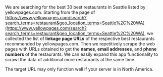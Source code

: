 We are searching for the best 30 best restaurants in Seattle listed by yellowpages.com. Starting from the page of [https://www.yellowpages.com/search?search_terms=restaurant&geo_location_terms=Seattle%2C%20WA](https://www.yellowpages.com/search?search_terms=restaurant&geo_location_terms=Seattle%2C%20WA), we collected the list of **linkage page URLs** of the respective best restaurants recommended by yellowpages.com. Then we repetitively scrape the web pages with URLs obtained to get the **names**, **email addresses**, and **phone numbers** of the restaurants. We can easily expand this app functionality to scrawl the data of additional more restaurants at the same time.

The target URL may only function well if your server is in North America.